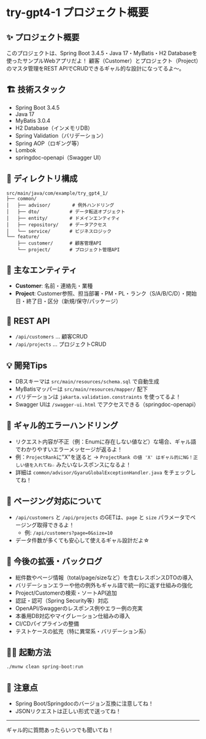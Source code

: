 # try-gpt4-1 プロジェクト概要

## ✨ プロジェクト概要

このプロジェクトは、Spring Boot 3.4.5・Java 17・MyBatis・H2 Databaseを使ったサンプルWebアプリだよ！
顧客（Customer）とプロジェクト（Project）のマスタ管理をREST APIでCRUDできるギャル的な設計になってるよ〜。

## 🏗️ 技術スタック
- Spring Boot 3.4.5
- Java 17
- MyBatis 3.0.4
- H2 Database（インメモリDB）
- Spring Validation（バリデーション）
- Spring AOP（ロギング等）
- Lombok
- springdoc-openapi（Swagger UI）

## 📁 ディレクトリ構成
```
src/main/java/com/example/try_gpt4_1/
├── common/
│   ├── advisor/        # 例外ハンドリング
│   ├── dto/           # データ転送オブジェクト
│   ├── entity/        # ドメインエンティティ
│   ├── repository/    # データアクセス
│   └── service/       # ビジネスロジック
└── feature/
    ├── customer/      # 顧客管理API
    └── project/       # プロジェクト管理API
```

## 📝 主なエンティティ
- **Customer**: 名前・連絡先・業種
- **Project**: Customer参照、担当部署・PM・PL・ランク（S/A/B/C/D）・開始日・終了日・区分（新規/保守/パッケージ）

## 🚀 REST API
- `/api/customers` ... 顧客CRUD
- `/api/projects` ... プロジェクトCRUD

## 💡 開発Tips
- DBスキーマは `src/main/resources/schema.sql` で自動生成
- MyBatisマッパーは `src/main/resources/mapper/` 配下
- バリデーションは `jakarta.validation.constraints` を使ってるよ！
- Swagger UIは `/swagger-ui.html` でアクセスできる（springdoc-openapi）

## 🦋 ギャル的エラーハンドリング

- リクエスト内容が不正（例：Enumに存在しない値など）な場合、ギャル語でわかりやすいエラーメッセージが返るよ！
- 例：`ProjectRank`に"X"を送ると → `ProjectRank の値 'X' はギャル的にNG！正しい値を入れてね☆` みたいなレスポンスになるよ！
- 詳細は `common/advisor/GyaruGlobalExceptionHandler.java` をチェックしてね！

## 📄 ページング対応について

- `/api/customers` と `/api/projects` のGETは、`page` と `size` パラメータでページング取得できるよ！
  - 例: `/api/customers?page=0&size=10`
- データ件数が多くても安心して使えるギャル設計だよ☆

## 📝 今後の拡張・バックログ

- 総件数やページ情報（total/page/sizeなど）を含むレスポンスDTOの導入
- バリデーションエラーや他の例外もギャル語で統一的に返す仕組みの強化
- Project/Customerの検索・ソートAPI追加
- 認証・認可（Spring Security等）対応
- OpenAPI/Swaggerのレスポンス例やエラー例の充実
- 本番用DB対応やマイグレーション仕組みの導入
- CI/CDパイプラインの整備
- テストケースの拡充（特に異常系・バリデーション系）

## 🏃‍♀️ 起動方法
```bash
./mvnw clean spring-boot:run
```

## 🦋 注意点
- Spring Boot/Springdocのバージョン互換に注意してね！
- JSONリクエストは正しい形式で送ってね！

---
ギャル的に質問あったらいつでも聞いてね！
